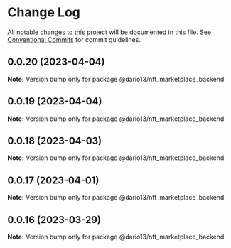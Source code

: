 # Change Log

All notable changes to this project will be documented in this file.
See [Conventional Commits](https://conventionalcommits.org) for commit guidelines.

## 0.0.20 (2023-04-04)

**Note:** Version bump only for package @dario13/nft_marketplace_backend

## 0.0.19 (2023-04-04)

**Note:** Version bump only for package @dario13/nft_marketplace_backend

## 0.0.18 (2023-04-03)

**Note:** Version bump only for package @dario13/nft_marketplace_backend

## 0.0.17 (2023-04-01)

**Note:** Version bump only for package @dario13/nft_marketplace_backend

## 0.0.16 (2023-03-29)

**Note:** Version bump only for package @dario13/nft_marketplace_backend
